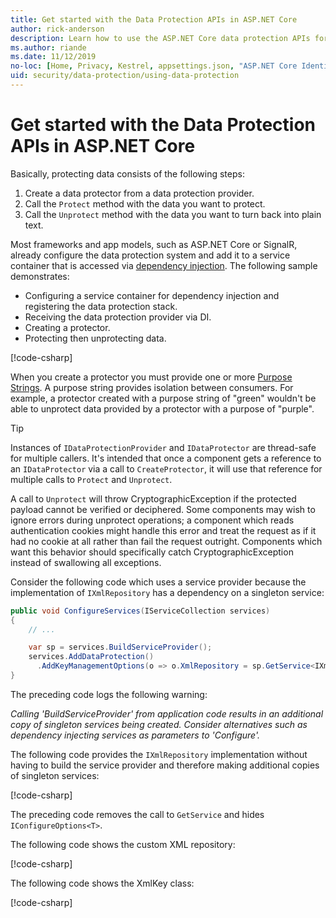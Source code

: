 ```yaml
---
title: Get started with the Data Protection APIs in ASP.NET Core
author: rick-anderson
description: Learn how to use the ASP.NET Core data protection APIs for protecting and unprotecting data in an app.
ms.author: riande
ms.date: 11/12/2019
no-loc: [Home, Privacy, Kestrel, appsettings.json, "ASP.NET Core Identity", cookie, Cookie, Blazor, "Blazor Server", "Blazor WebAssembly", "Identity", "Let's Encrypt", Razor, SignalR]
uid: security/data-protection/using-data-protection
---
```

# Get started with the Data Protection APIs in ASP.NET Core

<a name="security-data-protection-getting-started"></a>

Basically, protecting data consists of the following steps:

1. Create a data protector from a data protection provider.
1. Call the `Protect` method with the data you want to protect.
1. Call the `Unprotect` method with the data you want to turn back into plain text.

Most frameworks and app models, such as ASP.NET Core or SignalR, already configure the data protection system and add it to a service container that is accessed via [dependency injection](xref:fundamentals/dependency-injection). The following sample demonstrates:

* Configuring a service container for dependency injection and registering the data protection stack.
* Receiving the data protection provider via DI.
* Creating a protector.
* Protecting then unprotecting data.

[!code-csharp[](../../security/data-protection/using-data-protection/samples/protectunprotect.cs?highlight=26,34,35,36,37,38,39,40)]

When you create a protector you must provide one or more [Purpose Strings](xref:security/data-protection/consumer-apis/purpose-strings). A purpose string provides isolation between consumers. For example, a protector created with a purpose string of "green" wouldn't be able to unprotect data provided by a protector with a purpose of "purple".

>[!TIP]
> Instances of `IDataProtectionProvider` and `IDataProtector` are thread-safe for multiple callers. It's intended that once a component gets a reference to an `IDataProtector` via a call to `CreateProtector`, it will use that reference for multiple calls to `Protect` and `Unprotect`.
>
>A call to `Unprotect` will throw CryptographicException if the protected payload cannot be verified or deciphered. Some components may wish to ignore errors during unprotect operations; a component which reads authentication cookies might handle this error and treat the request as if it had no cookie at all rather than fail the request outright. Components which want this behavior should specifically catch CryptographicException instead of swallowing all exceptions.

Consider the following code which uses a service provider because the implementation of `IXmlRepository` has a dependency on a singleton service:

```csharp
public void ConfigureServices(IServiceCollection services)
{
    // ...

    var sp = services.BuildServiceProvider();
    services.AddDataProtection()
      .AddKeyManagementOptions(o => o.XmlRepository = sp.GetService<IXmlRepository>());
}
```

The preceding code logs the following warning:

  *Calling 'BuildServiceProvider' from application code results in an additional copy of singleton services being created. Consider alternatives such as dependency injecting services as parameters to 'Configure'.*

The following code provides the `IXmlRepository` implementation without having to build the service provider and therefore making additional copies of singleton services:

[!code-csharp[](~/security/data-protection/using-data-protection/samples/CustomXMLrepo/CustomXMLrepo/Startup.cs?name=snippet)]

The preceding code removes the call to `GetService` and hides `IConfigureOptions<T>`.

The following code shows the custom XML repository:

[!code-csharp[](~/security/data-protection/using-data-protection/samples/CustomXMLrepo/CustomXMLrepo/CustomXmlRepository.cs)]

The following code shows the XmlKey class:

[!code-csharp[](~/security/data-protection/using-data-protection/samples/CustomXMLrepo/CustomXMLrepo/XmlKey.cs?name=snippet)]